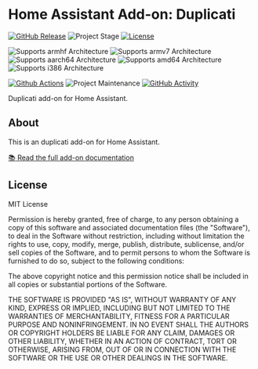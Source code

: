 # Home Assistant Add-on: Duplicati

[![GitHub Release][releases-shield]][releases]
![Project Stage][project-stage-shield]
[![License][license-shield]](LICENSE.md)

![Supports armhf Architecture][armhf-shield]
![Supports armv7 Architecture][armv7-shield]
![Supports aarch64 Architecture][aarch64-shield]
![Supports amd64 Architecture][amd64-shield]
![Supports i386 Architecture][i386-shield]

[![Github Actions][github-actions-shield]][github-actions]
![Project Maintenance][maintenance-shield]
[![GitHub Activity][commits-shield]][commits]

Duplicati add-on for Home Assistant.

## About

This is an duplicati add-on for Home Assistant.

[:books: Read the full add-on documentation][docs]

## License

MIT License

Permission is hereby granted, free of charge, to any person obtaining a copy
of this software and associated documentation files (the "Software"), to deal
in the Software without restriction, including without limitation the rights
to use, copy, modify, merge, publish, distribute, sublicense, and/or sell
copies of the Software, and to permit persons to whom the Software is
furnished to do so, subject to the following conditions:

The above copyright notice and this permission notice shall be included in all
copies or substantial portions of the Software.

THE SOFTWARE IS PROVIDED "AS IS", WITHOUT WARRANTY OF ANY KIND, EXPRESS OR
IMPLIED, INCLUDING BUT NOT LIMITED TO THE WARRANTIES OF MERCHANTABILITY,
FITNESS FOR A PARTICULAR PURPOSE AND NONINFRINGEMENT. IN NO EVENT SHALL THE
AUTHORS OR COPYRIGHT HOLDERS BE LIABLE FOR ANY CLAIM, DAMAGES OR OTHER
LIABILITY, WHETHER IN AN ACTION OF CONTRACT, TORT OR OTHERWISE, ARISING FROM,
OUT OF OR IN CONNECTION WITH THE SOFTWARE OR THE USE OR OTHER DEALINGS IN THE
SOFTWARE.

[aarch64-shield]: https://img.shields.io/badge/aarch64-yes-green.svg
[amd64-shield]: https://img.shields.io/badge/amd64-yes-green.svg
[armhf-shield]: https://img.shields.io/badge/armhf-no-red.svg
[armv7-shield]: https://img.shields.io/badge/armv7-no-red.svg
[commits-shield]: https://img.shields.io/github/commit-activity/y/elcajon/addon-duplicati.svg
[commits]: https://github.com/elcajon/addon-duplicati/commits/main
[contributors]: https://github.com/elcajon/addon-duplicati/graphs/contributors
[docs]: https://github.com/elcajon/addon-duplicati/blob/main/example/DOCS.md
[github-actions-shield]: https://github.com/elcajon/addon-duplicati/workflows/CI/badge.svg
[github-actions]: https://github.com/elcajon/addon-duplicati/actions
[i386-shield]: https://img.shields.io/badge/i386-no-red.svg
[issue]: https://github.com/elcajon/addon-duplicati/issues
[license-shield]: https://img.shields.io/github/license/elcajon/addon-duplicati.svg
[maintenance-shield]: https://img.shields.io/maintenance/yes/2021.svg
[project-stage-shield]: https://img.shields.io/badge/project%20stage-production%20ready-brightgreen.svg
[releases-shield]: https://img.shields.io/github/release/elcajon/addon-duplicati.svg
[releases]: https://github.com/elcajon/addon-duplicati/releases
[repository]: https://github.com/elcajon/repository-stable